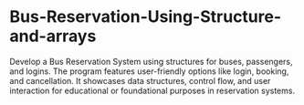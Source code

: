 # Bus-Reservation-Using-Structure-and-arrays
Develop a Bus Reservation System using structures for buses, passengers, and logins. The program features user-friendly options like login, booking, and cancellation. It showcases data structures, control flow, and user interaction for educational or foundational purposes in reservation systems.

